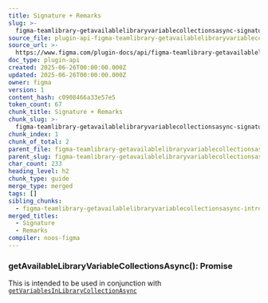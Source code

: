 ```yaml
---
title: Signature + Remarks
slug: >-
  figma-teamlibrary-getavailablelibraryvariablecollectionsasync-signature-remarks
source_file: plugin-api-figma-teamlibrary-getavailablelibraryvariablecollectionsasync.html
source_url: >-
  https://www.figma.com/plugin-docs/api/figma-teamlibrary-getavailablelibraryvariablecollectionsasync/
doc_type: plugin-api
created: 2025-06-26T00:00:00.000Z
updated: 2025-06-26T00:00:00.000Z
owner: figma
version: 1
content_hash: c0908466a33e57e5
token_count: 67
chunk_title: Signature + Remarks
chunk_slug: >-
  figma-teamlibrary-getavailablelibraryvariablecollectionsasync-signature-remarks
chunk_index: 1
chunk_of_total: 2
parent_file: figma-teamlibrary-getavailablelibraryvariablecollectionsasync.md
parent_slug: figma-teamlibrary-getavailablelibraryvariablecollectionsasync
char_count: 233
heading_level: h2
chunk_type: guide
merge_type: merged
tags: []
sibling_chunks:
  - figma-teamlibrary-getavailablelibraryvariablecollectionsasync-introduction
merged_titles:
  - Signature
  - Remarks
compiler: noos-figma
---
```


### getAvailableLibraryVariableCollectionsAsync(): Promise

This is intended to be used in conjunction with [`getVariablesInLibraryCollectionAsync`](/plugin-docs/api/properties/figma-teamlibrary-getvariablesinlibrarycollectionasync/)
